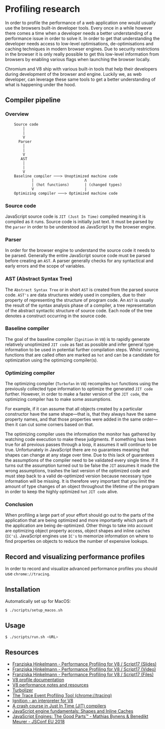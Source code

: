 # Profiling research

In order to profile the performance of a web application one would usually use the browsers built-in developer tools. Every once in a while however there comes a time when a developer needs a better understanding of a performance issue in order to solve it. In order to get that understanding the developer needs access to low-level optimisations, de-optimisations and caching techniques in modern browser engines. Due to security restrictions in the browser it is only really possible to get this low-level information from browsers by enabling various flags when launching the browser locally.

Chromium and V8 ship with various built-in tools that help their developers during development of the browser and engine. Luckily we, as web developer, can leverage these same tools to get a better understanding of what is happening under the hood.

## Compiler pipeline

### Overview

```
    Source code
        │
        |
        V
      Parser
        │
        |
        V
       AST
        │
        |
        V
    Baseline compiler ───> Unoptimized machine code
            |                       Λ
            | (hot functions)       | (changed types)
            V                       |
    Optimizing compiler ───> Optimized machine code
```

### Source code

JavaScript source code is `JIT (Just In Time)` compiled meaning it is compiled as it runs. Source code is initially just text. It must be parsed by the `parser` in order to be understood as JavaScript by the browser engine.

### Parser

In order for the browser engine to understand the source code it needs to be parsed. Generally the entire JavaScript source code must be parsed before creating an `AST`. A parser generally checks for any syntactical and early errors and the scope of variables.

### AST (Abstract Syntax Tree)

The `Abstract Syntax Tree` or in short `AST` is created from the parsed source code.
`AST's` are data structures widely used in compilers, due to their property of representing the structure of program code. An `AST` is usually the result of the syntax analysis phase of a compiler, a tree representation of the abstract syntactic structure of source code. Each node of the tree denotes a construct occurring in the source code.

### Baseline compiler

The goal of the baseline compiler (`Ignition` in `V8`) is to rapidly generate relatively unoptimized `JIT code` as fast as possible and infer general type information to be used in potential further compilation steps. Whilst running, functions that are called often are marked as `hot` and can be a candidate for optimization using the optimizing compiler(s).

### Optimizing compiler

The optimizing compiler (`Turbofan` in `V8`) recompiles `hot` functions using the previously collected type information to optimize the generated `JIT code` further.
However, in order to make a faster version of the `JIT code`, the optimizing compiler has to make some assumptions.

For example, if it can assume that all objects created by a particular constructor have the same shape—that is, that they always have the same property names, and that those properties were added in the same order— then it can cut some corners based on that.

The optimizing compiler uses the information the monitor has gathered by watching code execution to make these judgments. If something has been true for all previous passes through a loop, it assumes it will continue to be true. Unfortunately in JavaScript there are no guarantees meaning that shapes can change at any stage over time.
Due to this lack of guarantees the assumptions of the compiler need to be validated every single time. If it turns out the assumption turned out to be false the `JIT` assumes it made the wrong assumptions, trashes the last version of the optimized code and must step back to a valid de-optimized version because necessary type information will be missing. It is therefore very important that you limit the amount of type changes of an object throughout the lifetime of the program in order to keep the highly optimized `hot` `JIT code` alive.

### Conclusion

When profiling a large part of your effort should go out to the parts of the application that are being optimized and more importantly which parts of the application are being de-optimized. Other things to take into account are optimizing object property access, object shapes and inline caches (`IC's`). JavaScript engines use `IC's` to memorize information on where to find properties on objects to reduce the number of expensive lookups.

## Record and visualizing performance profiles

In order to record and visualize advanced performance profiles you should use `chrome://tracing`.

## Installation

Automatically set up for MacOS:

```sh
$ ./scripts/setup_macos.sh
```

## Usage

```sh
$ ./scripts/run.sh <URL>
```

## Resources

- [Franziska Hinkelmann - Performance Profiling for V8 / Script17 (Slides)](https://fhinkel.rocks/PerformanceProfiling/assets/player/KeynoteDHTMLPlayer.html#3)
- [Franziska Hinkelmann - Performance Profiling for V8 / Script17 (Video)](https://www.youtube.com/watch?v=j6LfSlg8Fig)
- [Franziska Hinkelmann - Performance Profiling for V8 / Script17 (Files)](https://github.com/fhinkel/PerformanceProfiling)
- [V8 profile documentation](https://v8.dev/docs/profile)
- [V8 performance notes and resources](https://github.com/thlorenz/v8-perf)
- [Turbolizer](https://github.com/thlorenz/turbolizer)
- [The Trace Event Profiling Tool (chrome://tracing)](https://www.chromium.org/developers/how-tos/trace-event-profiling-tool)
- [Ignition - an interpreter for V8](https://www.youtube.com/watch?v=r5OWCtuKiAk)
- [A crash course in Just In Time (JIT) compilers](https://hacks.mozilla.org/2017/02/a-crash-course-in-just-in-time-jit-compilers/)
- [JavaScript engine fundamentals: Shapes and Inline Caches](https://mathiasbynens.be/notes/shapes-ics)
- [JavaScript Engines: The Good Parts™ - Mathias Bynens & Benedikt Meurer - JSConf EU 2018](https://www.youtube.com/watch?v=5nmpokoRaZI)
